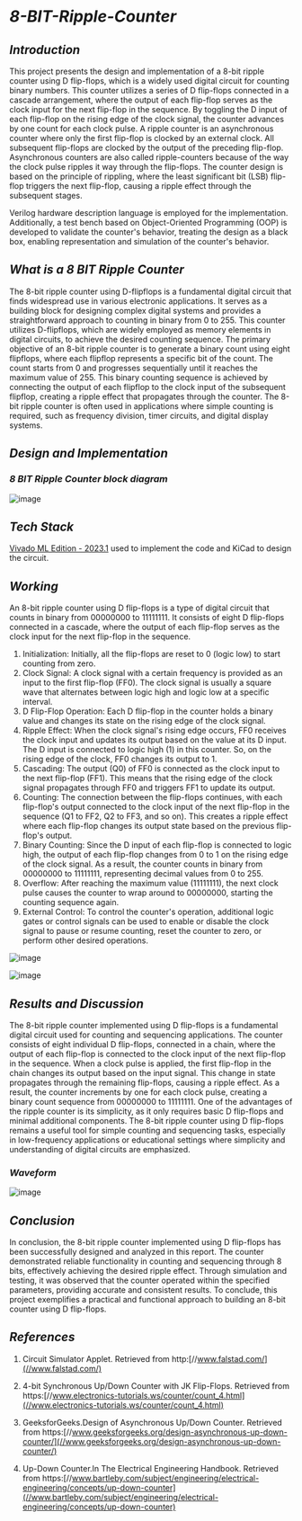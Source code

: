 # ***8-BIT-Ripple-Counter***
## ***Introduction***
This project presents the design and implementation of a 8-bit ripple counter using D flip-flops, which is a widely used digital circuit for counting binary numbers. This counter utilizes a series of D flip-flops connected in a cascade arrangement, where the output of each flip-flop serves as the clock input for the next flip-flop in the sequence. By toggling the D input of each flip-flop on the rising edge of the clock signal, the counter advances by one count for each clock pulse. A ripple counter is an asynchronous counter where only the first flip-flop is clocked by an external clock. All subsequent flip-flops are clocked by the output of the preceding flip-flop. Asynchronous counters are also called ripple-counters because of the way the clock pulse ripples it way through the flip-flops. The counter design is based on the principle of rippling, where the least significant bit (LSB) flip-flop triggers the next flip-flop, causing a ripple effect through the subsequent stages. 

Verilog hardware description language is employed for the implementation. Additionally, a test bench based on Object-Oriented Programming (OOP) is developed to validate the counter's behavior, treating the design as a black box, enabling representation and simulation of the counter's behavior.

## ***What is a 8 BIT Ripple Counter***
The 8-bit ripple counter using D-flipflops is a fundamental digital circuit that finds widespread use in various electronic applications. It serves as a building block for designing complex digital systems and provides a straightforward approach to counting in binary from 0 to 255. This counter utilizes D-flipflops, which are widely employed as memory elements in digital circuits, to achieve the desired counting sequence. The primary objective of an 8-bit ripple counter is to generate a binary count using eight flipflops, where each flipflop represents a specific bit of the count. The count starts from 0 and progresses sequentially until it reaches the maximum value of 255. This binary counting sequence is achieved by connecting the output of each flipflop to the clock input of the subsequent flipflop, creating a ripple effect that propagates through the counter. The 8-bit ripple counter is often used in applications where simple counting is required, such as frequency division, timer circuits, and digital display systems.

## ***Design and Implementation***
### ***8 BIT Ripple Counter block diagram*** ###
![image](https://github.com/tusharshenoy/8-BIT-Ripple-Counter/assets/107348474/7985a411-80ab-4c7d-a80b-d2674af6f33c) <br>

## ***Tech Stack***
[Vivado ML Edition - 2023.1](https://www.xilinx.com/support/download/index.html/content/xilinx/en/downloadNav/vivado-design-tools/2023-1.html) used to implement the code and KiCad to design the circuit.

## ***Working***
An 8-bit ripple counter using D flip-flops is a type of digital circuit that counts in binary from 00000000 to 11111111. It consists of eight D flip-flops connected in a cascade, where the output of each flip-flop serves as the clock input for the next flip-flop in the sequence.
1. Initialization: Initially, all the flip-flops are reset to 0 (logic low) to start counting from zero.
2. Clock Signal: A clock signal with a certain frequency is provided as an input to the first flip-flop (FF0). The clock signal is usually a square wave that alternates between logic high and logic low at a specific interval.
3. D Flip-Flop Operation: Each D flip-flop in the counter holds a binary value and changes its state on the rising edge of the clock signal.
4. Ripple Effect: When the clock signal's rising edge occurs, FF0 receives the clock input and updates its output based on the value at its D input. The D input is connected to logic high (1) in this counter. So, on the rising edge of the clock, FF0 changes its output to 1.
5. Cascading: The output (Q0) of FF0 is connected as the clock input to the next flip-flop (FF1). This means that the rising edge of the clock signal propagates through FF0 and triggers FF1 to update its output.
6. Counting: The connection between the flip-flops continues, with each flip-flop's output connected to the clock input of the next flip-flop in the sequence (Q1 to FF2, Q2 to FF3, and so on). This creates a ripple effect where each flip-flop changes its output state based on the previous flip-flop's output.
7. Binary Counting: Since the D input of each flip-flop is connected to logic high, the output of each flip-flop changes from 0 to 1 on the rising edge of the clock signal. As a result, the counter counts in binary from 00000000 to 11111111, representing decimal values from 0 to 255.
8. Overflow: After reaching the maximum value (11111111), the next clock pulse causes the counter to wrap around to 00000000, starting the counting sequence again.
9. External Control: To control the counter's operation, additional logic gates or control signals can be used to enable or disable the clock signal to pause or resume counting, reset the counter to zero, or perform other desired operations.


![image](https://github.com/tusharshenoy/4-BIT-Johnson-Counter/assets/107348474/e6b54667-ae5f-41c6-afa3-34fde4f3ff9e)

![image](https://github.com/tusharshenoy/8-BIT-Ripple-Counter/assets/107348474/09cfd68b-4224-40dc-bb43-9cb8c97f69c4) <br>



##	***Results and Discussion*** ##

The 8-bit ripple counter implemented using D flip-flops is a fundamental digital circuit used for counting and sequencing applications. The counter consists of eight individual D flip-flops, connected in a chain, where the output of each flip-flop is connected to the clock input of the next flip-flop in the sequence.  When a clock pulse is applied, the first flip-flop in the chain changes its output based on the input signal. This change in state propagates through the remaining flip-flops, causing a ripple effect. As a result, the counter increments by one for each clock pulse, creating a binary count sequence from 00000000 to 11111111. One of the advantages of the ripple counter is its simplicity, as it only requires basic D flip-flops and minimal additional components.  The 8-bit ripple counter using D flip-flops remains a useful tool for simple counting and sequencing tasks, especially in low-frequency applications or educational settings where simplicity and understanding of digital circuits are emphasized.


### ***Waveform*** ###
![image](https://github.com/tusharshenoy/8-BIT-Ripple-Counter/assets/107348474/a17f063a-9b12-48e1-bceb-f287b9f83a67)


##	***Conclusion*** ##

In conclusion, the 8-bit ripple counter implemented using D flip-flops has been successfully designed and analyzed in this report. The counter demonstrated reliable functionality in counting and sequencing through 8 bits, effectively achieving the desired ripple effect. Through simulation and testing, it was observed that the counter operated within the specified parameters, providing accurate and consistent results. To conclude, this project exemplifies a practical and functional approach to building an 8-bit counter using D flip-flops.

##	***References*** ##

1.  Circuit Simulator Applet. Retrieved from http:[//www.falstad.com/](//www.falstad.com/)

2. 4-bit Synchronous Up/Down Counter with JK Flip-Flops. Retrieved from https:[//www.electronics-tutorials.ws/counter/count_4.html](//www.electronics-tutorials.ws/counter/count_4.html)

3. GeeksforGeeks.Design of Asynchronous Up/Down Counter. Retrieved from https:[//www.geeksforgeeks.org/design-asynchronous-up-down-counter/](//www.geeksforgeeks.org/design-asynchronous-up-down-counter/)

4.  Up-Down Counter.In The Electrical Engineering Handbook. Retrieved from https:[//www.bartleby.com/subject/engineering/electrical-engineering/concepts/up-down-counter](//www.bartleby.com/subject/engineering/electrical-engineering/concepts/up-down-counter)





